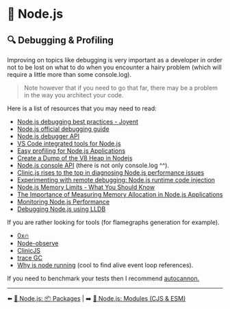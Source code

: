 # 🐢 Node.js

## 🔍 Debugging & Profiling

Improving on topics like debugging is very important as a developer in order not to be lost on what to do when you encounter a hairy problem (which will require a little more than some console.log). 

> Note however that if you need to go that far, there may be a problem in the way you architect your code.

Here is a list of resources that you may need to read:

- [Node.js debugging best practices - Joyent](https://www.joyent.com/node-js/production/debug)
- [Node.js official debugging guide](https://nodejs.org/en/docs/guides/debugging-getting-started/)
- [Node.js debugger API](https://nodejs.org/api/debugger.html)
- [VS Code integrated tools for Node.js](https://code.visualstudio.com/docs/nodejs/nodejs-tutorial#_debugging-your-node-application)
- [Easy profiling for Node.js Applications](https://nodejs.org/en/docs/guides/simple-profiling/)
- [Create a Dump of the V8 Heap in Nodejs](https://medium.com/better-programming/make-a-dump-of-the-v8-heap-and-inspect-for-your-node-app-b69f7b68c162)
- [Node.js console API](https://nodejs.org/api/console.html) (there is not only console.log ^^).
- [Clinic.js rises to the top in diagnosing Node.js performance issues](https://www.nearform.com/blog/clinicjs-rises-top-diagnosing-nodejs-performance/)
- [Experimenting with remote debugging: Node.js runtime code injection](https://blog.sqreen.com/remote-debugging-nodejs-runtime-code-injection/)
- [Node.js Memory Limits - What You Should Know](https://blog.appsignal.com/2021/12/08/nodejs-memory-limits-what-you-should-know.html)
- [The Importance of Measuring Memory Allocation in Node.js Applications](https://www.nearform.com/blog/tracking-memory-allocation-node-js/)
- [Monitoring Node.js Performance](https://hire.jonasgalvez.com.br/2023/jan/31/monitoring-nodejs-performance/)
- [Debugging Node.js using LLDB](https://mertcan.vercel.app/debugging-nodejs-with-lldb)

If you are rather looking for tools (for flamegraphs generation for example).

- [0x🔥](https://github.com/davidmarkclements/0x)
- [Node-observe](https://github.com/mmarchini-oss/node-observe)
- [ClinicJS](https://clinicjs.org/)
- [trace GC](https://nodejs.org/fr/docs/guides/diagnostics/memory/using-gc-traces)
- [Why is node running](https://github.com/mafintosh/why-is-node-running) (cool to find alive event loop references).

If you need to benchmark your tests then I recommend [autocannon.](https://github.com/mcollina/autocannon)

---

⬅️ [🐢 Node.js: 📦 Packages](./8-packages.md) |
➡️ [🐢 Node.js: Modules (CJS & ESM)](./10-modules.md)